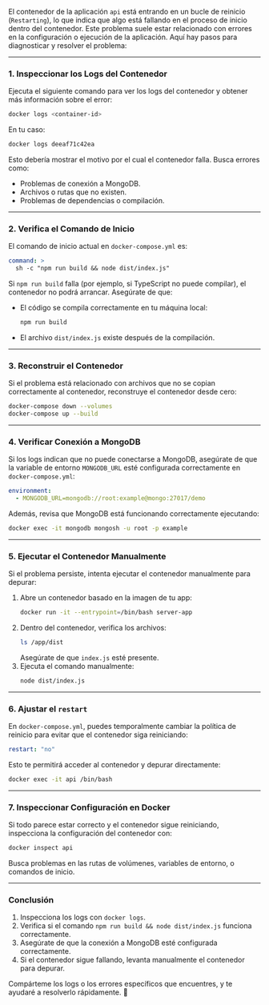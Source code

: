 El contenedor de la aplicación `api` está entrando en un bucle de reinicio (`Restarting`), lo que indica que algo está fallando en el proceso de inicio dentro del contenedor. Este problema suele estar relacionado con errores en la configuración o ejecución de la aplicación. Aquí hay pasos para diagnosticar y resolver el problema:

---

### **1. Inspeccionar los Logs del Contenedor**
Ejecuta el siguiente comando para ver los logs del contenedor y obtener más información sobre el error:

```bash
docker logs <container-id>
```

En tu caso:
```bash
docker logs deeaf71c42ea
```

Esto debería mostrar el motivo por el cual el contenedor falla. Busca errores como:
- Problemas de conexión a MongoDB.
- Archivos o rutas que no existen.
- Problemas de dependencias o compilación.

---

### **2. Verifica el Comando de Inicio**
El comando de inicio actual en `docker-compose.yml` es:

```yaml
command: >
  sh -c "npm run build && node dist/index.js"
```

Si `npm run build` falla (por ejemplo, si TypeScript no puede compilar), el contenedor no podrá arrancar. Asegúrate de que:
- El código se compila correctamente en tu máquina local:
  ```bash
  npm run build
  ```
- El archivo `dist/index.js` existe después de la compilación.

---

### **3. Reconstruir el Contenedor**
Si el problema está relacionado con archivos que no se copian correctamente al contenedor, reconstruye el contenedor desde cero:

```bash
docker-compose down --volumes
docker-compose up --build
```

---

### **4. Verificar Conexión a MongoDB**
Si los logs indican que no puede conectarse a MongoDB, asegúrate de que la variable de entorno `MONGODB_URL` esté configurada correctamente en `docker-compose.yml`:

```yaml
environment:
  - MONGODB_URL=mongodb://root:example@mongo:27017/demo
```

Además, revisa que MongoDB está funcionando correctamente ejecutando:

```bash
docker exec -it mongodb mongosh -u root -p example
```

---

### **5. Ejecutar el Contenedor Manualmente**
Si el problema persiste, intenta ejecutar el contenedor manualmente para depurar:
1. Abre un contenedor basado en la imagen de tu app:
   ```bash
   docker run -it --entrypoint=/bin/bash server-app
   ```
2. Dentro del contenedor, verifica los archivos:
   ```bash
   ls /app/dist
   ```
   Asegúrate de que `index.js` esté presente.
3. Ejecuta el comando manualmente:
   ```bash
   node dist/index.js
   ```

---

### **6. Ajustar el `restart`**
En `docker-compose.yml`, puedes temporalmente cambiar la política de reinicio para evitar que el contenedor siga reiniciando:

```yaml
restart: "no"
```

Esto te permitirá acceder al contenedor y depurar directamente:

```bash
docker exec -it api /bin/bash
```

---

### **7. Inspeccionar Configuración en Docker**
Si todo parece estar correcto y el contenedor sigue reiniciando, inspecciona la configuración del contenedor con:

```bash
docker inspect api
```

Busca problemas en las rutas de volúmenes, variables de entorno, o comandos de inicio.

---

### **Conclusión**
1. Inspecciona los logs con `docker logs`.
2. Verifica si el comando `npm run build && node dist/index.js` funciona correctamente.
3. Asegúrate de que la conexión a MongoDB esté configurada correctamente.
4. Si el contenedor sigue fallando, levanta manualmente el contenedor para depurar.

Compárteme los logs o los errores específicos que encuentres, y te ayudaré a resolverlo rápidamente. 🚀